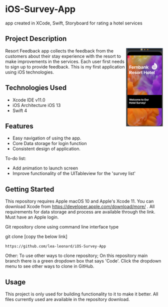 # iOS-Survey-App
app created in XCode, Swift, Storyboard for rating a hotel services
## Project Description
<img src="https://github.com/lea-leonard/iOS-Survey-App/blob/main/launchSrceen.png" height="250px" align="right" alt=""></a>
Resort Feedback app collects the feedback from the customers about their stay experience with the resort to make improvements in the services. Each user first needs to sign up to provide feedback. This is my first application using iOS technologies. 

## Technologies Used
* Xcode IDE v11.0
* iOS Architecture iOS 13
* Swift 4

## Features
* Easy navigation of using the app.
* Core Data storage for login function
* Consistent design of application.

To-do list:
* Add animation to launch screen
* Improve functionality of the UITableview for the 'survey list'

## Getting Started
This repository requires Apple macOS 10 and Apple's Xcode 11. You can
download Xcode from https://developer.apple.com/download/more/ . All requirements for data storage and process are available through the link. Must have an Apple login.

Git repository clone using command line interface type

git clone [copy the below link]
```
https://github.com/lea-leonard/iOS-Survey-App
```
Other: To use other ways to clone repository; On this repository main branch there is a green dropdown box that says 'Code'. Click the dropdown menu to see other ways to clone in GitHub.

## Usage
This project is only used for building functionality to it to make it better. All files currently used are available in the repository download.

